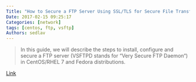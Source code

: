 ```yaml
---
Title: "How to Secure a FTP Server Using SSL/TLS for Secure File Transfer in CentOS 7"
Date: 2017-02-15 09:25:17
Categories: [network]
tags: [centos, ftp, vsftp]
Authors: sedlav
---
```


> In this guide, we will describe the steps to install, configure and secure a FTP server (VSFTPD stands for “Very Secure FTP Daemon“) in CentOS/RHEL 7 and Fedora distributions.

[Link](http://www.tecmint.com/secure-vsftpd-using-ssl-tls-on-centos/)
